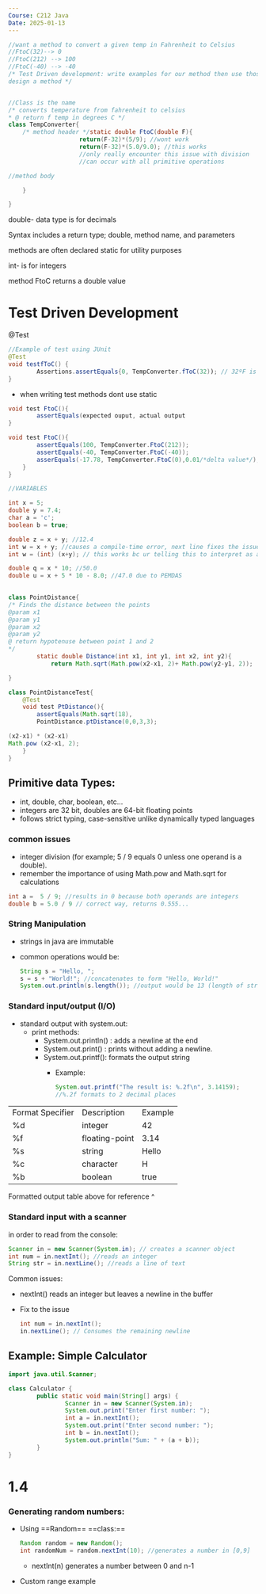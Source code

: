```yaml
---
Course: C212 Java
Date: 2025-01-13
---
```

  

```Java
//want a method to convert a given temp in Fahrenheit to Celsius
//FtoC(32)--> 0
//FtoC(212) --> 100
//FtoC(-40) --> -40
/* Test Driven development: write examples for our method then use those to 
design a method */


//Class is the name
/* converts temperature from fahrenheit to celsius
* @ return f temp in degrees C */
class TempConverter{
	/* method header */static double FtoC(double F){
					return(F-32)*(5/9); //wont work 
					return(F-32)*(5.0/9.0); //this works
					//only really encounter this issue with division
					//can occur with all primitive operations

//method body

	}

}
```

double- data type is for decimals

Syntax includes a return type; double, method name, and parameters

methods are often declared static for utility purposes

int- is for integers

method FtoC returns a double value

  

  

# Test Driven Development

@Test

```Java
//Example of test using JUnit
@Test
void testfToC() {
		Assertions.assertEquals{0, TempConverter.fToC(32)); // 32ºF is 0ºC
}
```

- when writing test methods dont use static

```Java
void test FtoC(){
		assertEquals(expected ouput, actual output
}
```

```Java
void test FtoC(){
		assertEquals(100, TempConverter.FtoC(212));
		assertEquals(-40, TempConverter.FtoC(-40));
		asserEquals(-17.78, TempConverter.FtoC(0),0.01/*delta value*/);
	}
}
```

  

```Java
//VARIABLES

int x = 5;
double y = 7.4;
char a = 'c';
boolean b = true;

double z = x + y; //12.4
int w = x + y; //causes a compile-time error, next line fixes the issue
int w = (int) (x+y); // this works bc ur telling this to interpret as an int

double q = x * 10; //50.0 
double u = x + 5 * 10 - 8.0; //47.0 due to PEMDAS
	
```

```Java
class PointDistance{
/* Finds the distance between the points
@param x1
@param y1
@param x2
@param y2
@ return hypotenuse between point 1 and 2
*/
		static double Distance(int x1, int y1, int x2, int y2){
			return Math.sqrt(Math.pow(x2-x1, 2)+ Math.pow(y2-y1, 2));

}
```

```Java
class PointDistanceTest{
	@Test
	void test PtDistance(){
		assertEquals(Math.sqrt(18),
		PointDistance.ptDistance(0,0,3,3);

(x2-x1) * (x2-x1)
Math.pow (x2-x1, 2);
	}
}
```

## Primitive data Types:

- int, double, char, boolean, etc…
- integers are 32 bit, doubles are 64-bit floating points
- follows strict typing, case-sensitive unlike dynamically typed languages

### common issues

- integer division (for example; 5 / 9 equals 0 unless one operand is a double).
- remember the importance of using Math.pow and Math.sqrt for calculations

```Java
int a =  5 / 9; //results in 0 because both operands are integers
double b = 5.0 / 9 // correct way, returns 0.555...
```

### String Manipulation

- strings in java are immutable
- common operations would be:
    
    ```Java
    String s = "Hello, ";
    s = s + "World!"; //concatenates to form "Hello, World!"
    System.out.println(s.length()); //output would be 13 (length of string)
    ```
    

  

### Standard input/output (I/O)

- standard output with system.out:
    - print methods:
        - System.out.println() : adds a newline at the end
        - System.out.print() : prints without adding a newline.
        - System.out.printf(): formats the output string
            - Example:
                
                ```Java
                System.out.printf("The result is: %.2f\n", 3.14159);
                //%.2f formats to 2 decimal places
                ```
                

|   |   |   |
|---|---|---|
|Format Specifier|Description|Example|
|%d|integer|42|
|%f|floating-point|3.14|
|%s|string|Hello|
|%c|character|H|
|%b|boolean|true|

Formatted output table above for reference ^

  

### Standard input with a scanner

in order to read from the console:

```Java
Scanner in = new Scanner(System.in); // creates a scanner object
int num = in.nextInt(); //reads an integer
String str = in.nextLine(); //reads a line of text
```

Common issues:

- nextInt() reads an integer but leaves a newline in the buffer
- Fix to the issue
    
    ```Java
    int num = in.nextInt();
    in.nextLine(); // Consumes the remaining newline
    ```
    

  

## Example: Simple Calculator

```Java
import java.util.Scanner;

class Calculator {
		public static void main(String[] args) {
				Scanner in = new Scanner(System.in);
				System.out.print("Enter first number: ");
				int a = in.nextInt();
				System.out.print("Enter second number: ");
				int b = in.nextInt();
				System.out.println("Sum: " + (a + b));
		}
}
```

  

# 1.4

### Generating random numbers:

- Using ==Random== ==class:==
    
    ```Java
    Random random = new Random();
    int randomNum = random.nextInt(10); //generates a number in [0,9]
    ```
    
    - nextInt(n) generates a number between 0 and n-1
- Custom range example